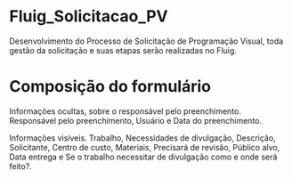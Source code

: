 # Fluig_Solicitacao_PV

Desenvolvimento do Processo de Solicitação de Programação Visual, toda gestão da solicitação e suas etapas serão realizadas no Fluig.


# Composição do formulário

  Informações ocultas, sobre o responsável pelo preenchimento.
	Responsável pelo preenchimento, Usuário e Data do preenchimento.
					
  Informações visíveis.
        Trabalho, Necessidades de divulgação, Descrição, Solicitante, Centro de custo, Materiais, Precisará de revisão, Público alvo, Data entrega e Se o trabalho necessitar de divulgação como e onde será feito?.

